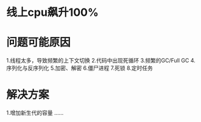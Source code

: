 # 线上cpu飙升100%


# 问题可能原因
1.线程太多，导致频繁的上下文切换
2.代码中出现死循环
3.频繁的GC/Full GC
4.序列化与反序列化
5.加密、解密
6.僵尸进程
7.死锁
8.定时任务


# 解决方案
1.增加新生代的容量
......